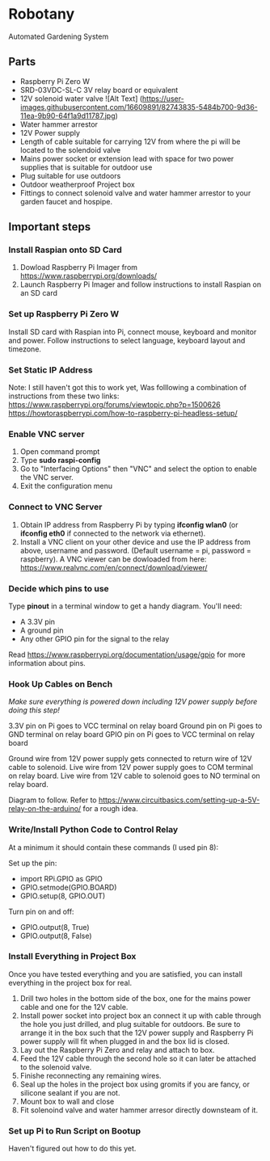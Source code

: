 # Robotany
Automated Gardening System

## Parts

* Raspberry Pi Zero W
* SRD-03VDC-SL-C 3V relay board or equivalent
* 12V solenoid water valve
![Alt Text]
(https://user-images.githubusercontent.com/16609891/82743835-5484b700-9d36-11ea-9b90-64f1a9d11787.jpg)
* Water hammer arrestor
* 12V Power supply
* Length of cable suitable for carrying 12V from where the pi will be located to the solendoid valve
* Mains power socket or extension lead with space for two power supplies that is suitable for outdoor use
* Plug suitable for use outdoors
* Outdoor weatherproof Project box
* Fittings to connect solenoid valve and water hammer arrestor to your garden faucet and hospipe.

## Important steps

### Install Raspian onto SD Card
1. Dowload Raspberry Pi Imager from https://www.raspberrypi.org/downloads/
2. Launch Raspberry Pi Imager and follow instructions to install Raspian on an SD card

### Set up Raspberry Pi Zero W
Install SD card with Raspian into Pi, connect mouse, keyboard and monitor and power. Follow instructions to select language, keyboard layout and timezone.

### Set Static IP Address
Note: I still haven't got this to work yet, Was folllowing a combination of instructions from these two links:
https://www.raspberrypi.org/forums/viewtopic.php?p=1500626
https://howtoraspberrypi.com/how-to-raspberry-pi-headless-setup/

### Enable VNC server
1. Open command prompt
2. Type **sudo raspi-config**
3. Go to "Interfacing Options" then "VNC" and select the option to enable the VNC server.
4. Exit the configuration menu

### Connect to VNC Server
1. Obtain IP address from Raspberry Pi by typing **ifconfig wlan0** (or **ifconfig eth0** if connected to the network via ethernet).
2. Install a VNC client on your other device and use the IP address from above, username and password. (Default username = pi, password = raspberry). A VNC viewer can be dowloaded from here: https://www.realvnc.com/en/connect/download/viewer/

### Decide which pins to use
Type **pinout** in a terminal window to get a handy diagram. You'll need:
* A 3.3V pin
* A ground pin
* Any other GPIO pin for the signal to the relay

Read https://www.raspberrypi.org/documentation/usage/gpio for more information about pins.

### Hook Up Cables on Bench
_Make sure everything is powered down including 12V power supply before doing this step!_

3.3V pin on Pi goes to VCC terminal on relay board
Ground pin on Pi goes to GND terminal on relay board
GPIO pin on Pi goes to VCC terminal on relay board

Ground wire from 12V power supply gets connected to return wire of 12V cable to solenoid.
Live wire from 12V power supply goes to COM terminal on relay board.
Live wire from 12V cable to solenoid goes to NO terminal on relay board.

Diagram to follow. Refer to https://www.circuitbasics.com/setting-up-a-5V-relay-on-the-arduino/ for a rough idea.

### Write/Install Python Code to Control Relay
At a minimum it should contain these commands (I used pin 8):

Set up the pin:
* import RPi.GPIO as GPIO
* GPIO.setmode(GPIO.BOARD)
* GPIO.setup(8, GPIO.OUT)

Turn pin on and off:
* GPIO.output(8, True)
* GPIO.output(8, False)

### Install Everything in Project Box
Once you have tested everything and you are satisfied, you can install everything in the project box for real.

1) Drill two holes in the bottom side of the box, one for the mains power cable and one for the 12V cable.
2) Install power socket into project box an connect it up with cable through the hole you just drilled, and plug suitable for outdoors. Be sure to arrange it in the box such that the 12V power supply and Raspberry Pi power supply will fit when plugged in and the box lid is closed.
3) Lay out the Raspberry Pi Zero and relay and attach to box.
4) Feed the 12V cable through the second hole so it can later be attached to the solenoid valve.
5) Finishe reconnecting any remaining wires.
6) Seal up the holes in the project box using gromits if you are fancy, or silicone sealant if you are not.
7) Mount box to wall and close
8) Fit solenoind valve and water hammer arresor directly downsteam of it.

### Set up Pi to Run Script on Bootup
Haven't figured out how to do this yet.
